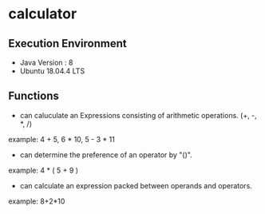 # calculator

## Execution Environment
- Java Version : 8
- Ubuntu 18.04.4 LTS

## Functions
- can caluculate an Expressions consisting of arithmetic operations. (+, -, *, /)

example: 4 + 5, 6 * 10, 5 - 3 * 11

- can determine the preference of an operator by "()".

example: 4 * ( 5 + 9 )

- can calculate an expression packed between operands and operators.

example: 8+2*10